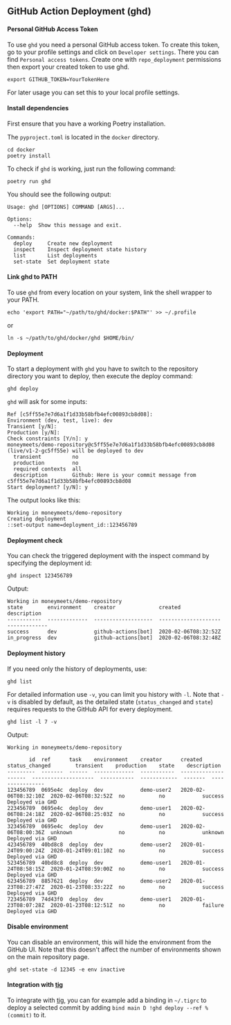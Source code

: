## GitHub Action Deployment (ghd)

#### Personal GitHub Access Token

To use `ghd` you need a personal GitHub access token. 
To create this token, go to your profile settings and click on `Developer settings`. There you can find `Personal access tokens`. Create one with `repo_deployment` permissions then export your created token to use ghd.
```
export GITHUB_TOKEN=YourTokenHere
```
For later usage you can set this to your local profile settings.

#### Install dependencies

First ensure that you have a working Poetry installation.

The `pyproject.toml` is located in the `docker` directory.
```
cd docker
poetry install
```

To check if `ghd` is working, just run the following command:
```
poetry run ghd
```

You should see the following output:
```
Usage: ghd [OPTIONS] COMMAND [ARGS]...

Options:
  --help  Show this message and exit.

Commands:
  deploy     Create new deployment
  inspect    Inspect deployment state history
  list       List deployments
  set-state  Set deployment state
```

#### Link ghd to PATH

To use `ghd` from every location on your system, link the shell wrapper to your PATH.
```
echo 'export PATH="~/path/to/ghd/docker:$PATH"' >> ~/.profile
```
or
```
ln -s ~/path/to/ghd/docker/ghd $HOME/bin/
```

#### Deployment

To start a deployment with `ghd` you have to switch to the repository directory you want to deploy, then execute the deploy command:
```
ghd deploy
```

`ghd` will ask for some inputs:
```
Ref [c5ff55e7e7d6a1f1d33b58bfb4efc00893cb8d08]: 
Environment (dev, test, live): dev
Transient [y/N]: 
Production [y/N]: 
Check constraints [Y/n]: y
moneymeets/demo-repository@c5ff55e7e7d6a1f1d33b58bfb4efc00893cb8d08 (live/v1-2-gc5ff55e) will be deployed to dev
  transient          no
  production         no
  required contexts  all
  description        Github: Here is your commit message from c5ff55e7e7d6a1f1d33b58bfb4efc00893cb8d08
Start deployment? [y/N]: y
```

The output looks like this:
```
Working in moneymeets/demo-repository
Creating deployment
::set-output name=deployment_id::123456789
```

#### Deployment check

You can check the triggered deployment with the inspect command by specifying the deployment id:
```
ghd inspect 123456789
```

Output:
```
Working in moneymeets/demo-repository
state        environment    creator              created               description
-----------  -------------  -------------------  --------------------  -------------
success      dev            github-actions[bot]  2020-02-06T08:32:52Z
in_progress  dev            github-actions[bot]  2020-02-06T08:32:48Z
```

#### Deployment history

If you need only the history of deployments, use:
```
ghd list
```

For detailed information use `-v`, you can limit you history with `-l`. Note that `-v` is disabled by default, as the detailed state (`status_changed` and `state`) requires requests to the GitHub API for every deployment.
```
ghd list -l 7 -v
```

Output:
```
Working in moneymeets/demo-repository

       id  ref      task    environment    creator      created               status_changed        transient    production    state    description
---------  -------  ------  -------------  -----------  --------------------  --------------------  -----------  ------------  -------  ----------------
123456789  0695e4c  deploy  dev            demo-user2   2020-02-06T08:32:10Z  2020-02-06T08:32:52Z  no           no            success  Deployed via GHD
223456789  0695e4c  deploy  dev            demo-user1   2020-02-06T08:24:18Z  2020-02-06T08:25:03Z  no           no            success  Deployed via GHD
323456789  0695e4c  deploy  dev            demo-user1   2020-02-06T08:00:36Z  unknown               no           no            unknown  Deployed via GHD
423456789  40bd8c8  deploy  dev            demo-user2   2020-01-24T09:00:24Z  2020-01-24T09:01:10Z  no           no            success  Deployed via GHD
523456789  40bd8c8  deploy  dev            demo-user1   2020-01-24T08:58:15Z  2020-01-24T08:59:00Z  no           no            success  Deployed via GHD
623456789  8857621  deploy  dev            demo-user2   2020-01-23T08:27:47Z  2020-01-23T08:33:22Z  no           no            success  Deployed via GHD
723456789  74d43f0  deploy  dev            demo-user1   2020-01-23T08:07:28Z  2020-01-23T08:12:51Z  no           no            failure  Deployed via GHD
```

#### Disable environment

You can disable an environment, this will hide the environment from the GitHub UI. Note that this doesn't affect the number of environments shown on the main repository page.
```
ghd set-state -d 12345 -e env inactive
```

#### Integration with [tig](https://github.com/jonas/tig/)

To integrate with [tig](https://github.com/jonas/tig/), you can for example add a binding in `~/.tigrc` to deploy a selected commit by adding `bind main D !ghd deploy --ref %(commit)` to it.
